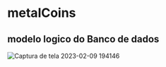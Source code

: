 # metalCoins

## modelo logico do Banco de dados
![Captura de tela 2023-02-09 194146](https://user-images.githubusercontent.com/99969693/217955561-a436515d-0d63-42da-8c9c-9704cf4789a7.png)

